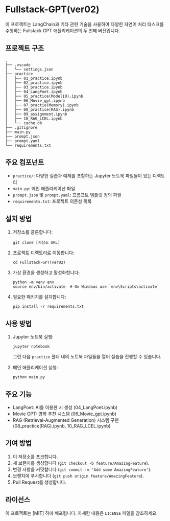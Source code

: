 # Fullstack-GPT(ver02)

이 프로젝트는 LangChain과 기타 관련 기술을 사용하여 다양한 자연어 처리 태스크를 수행하는 Fullstack GPT 애플리케이션의 두 번째 버전입니다.

## 프로젝트 구조

```
.
├── .vscode
│   └── settings.json
├── practice
│   ├── 01_practice.ipynb
│   ├── 02_practice.ipynb
│   ├── 03_practice.ipynb
│   ├── 04_LangPoet.ipynb
│   ├── 05_practice(ModelIO).ipynb
│   ├── 06_Movie_gpt.ipynb
│   ├── 07_practie(Memory).ipynb
│   ├── 08_practice(RAG).ipynb
│   ├── 09_assignment.ipynb
│   ├── 10_RAG_LCEL.ipynb
│   └── cache.db
├── .gitignore
├── main.py
├── prompt.json
├── prompt.yaml
└── requirements.txt
```

## 주요 컴포넌트

- `practice/`: 다양한 실습과 예제를 포함하는 Jupyter 노트북 파일들이 있는 디렉토리
- `main.py`: 메인 애플리케이션 파일
- `prompt.json` 및 `prompt.yaml`: 프롬프트 템플릿 정의 파일
- `requirements.txt`: 프로젝트 의존성 목록

## 설치 방법

1. 저장소를 클론합니다:
   ```
   git clone [저장소 URL]
   ```

2. 프로젝트 디렉토리로 이동합니다:
   ```
   cd Fullstack-GPT(ver02)
   ```

3. 가상 환경을 생성하고 활성화합니다:
   ```
   python -m venv env
   source env/bin/activate  # On Windows use `env\Scripts\activate`
   ```

4. 필요한 패키지를 설치합니다:
   ```
   pip install -r requirements.txt
   ```

## 사용 방법

1. Jupyter 노트북 실행:
   ```
   jupyter notebook
   ```
   그런 다음 `practice` 폴더 내의 노트북 파일들을 열어 실습을 진행할 수 있습니다.

2. 메인 애플리케이션 실행:
   ```
   python main.py
   ```

## 주요 기능

- LangPoet: AI를 이용한 시 생성 (04_LangPoet.ipynb)
- Movie GPT: 영화 추천 시스템 (06_Movie_gpt.ipynb)
- RAG (Retrieval-Augmented Generation) 시스템 구현 (08_practice(RAG).ipynb, 10_RAG_LCEL.ipynb)

## 기여 방법

1. 이 저장소를 포크합니다.
2. 새 브랜치를 생성합니다 (`git checkout -b feature/AmazingFeature`).
3. 변경 사항을 커밋합니다 (`git commit -m 'Add some AmazingFeature'`).
4. 브랜치에 푸시합니다 (`git push origin feature/AmazingFeature`).
5. Pull Request를 생성합니다.

## 라이선스

이 프로젝트는 [MIT] 하에 배포됩니다. 자세한 내용은 `LICENSE` 파일을 참조하세요.
